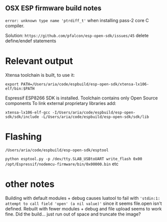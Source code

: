 ## OSX ESP firmware build notes

`error: unknown type name 'ptrdiff_t'` when installing pass-2 core C compiler. 

Solution: `https://github.com/pfalcon/esp-open-sdk/issues/45` delete define/endef statements

# Relevant output

Xtensa toolchain is built, to use it:

`export PATH=/Users/aria/code/espbuild/esp-open-sdk/xtensa-lx106-elf/bin:$PATH`

Espressif ESP8266 SDK is installed. Toolchain contains only Open Source components
To link external proprietary libraries add:

`xtensa-lx106-elf-gcc -I/Users/aria/code/espbuild/esp-open-sdk/sdk/include -L/Users/aria/code/espbuild/esp-open-sdk/sdk/lib`

# Flashing

`/Users/aria/code/espbuild/esp-open-sdk/esptool`

`python esptool.py -p /dev/tty.SLAB_USBtoUART write_flash 0x00 /opt/Espressif/nodemcu-firmware/bin/0x00000.bin` etc


# other notes

Building with default modules + debug causes luatool to fail with `'stdin:1: attempt to call field 'open' (a nil value)'` since it seems file.open isn't defined. Rebuilt with fewer modules + debug and file upload seems to work fine. Did the build... just run out of space and truncate the image?